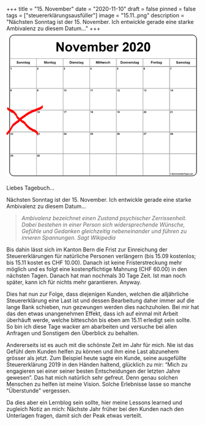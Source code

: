 +++
title = "15. November"
date = "2020-11-10"
draft = false
pinned = false
tags = ["steuererklärungsausfüller"]
image = "15.11..png"
description = "Nächsten Sonntag ist der 15. November. Ich entwickle gerade eine starke Ambivalenz zu diesem Datum…"
+++
![](15.11..png)

Liebes Tagebuch…

Nächsten Sonntag ist der 15. November. Ich entwickle gerade eine starke Ambivalenz zu diesem Datum… 

> *Ambivalenz bezeichnet einen Zustand psychischer Zerrissenheit.* [](https://de.wikipedia.org/wiki/Zerrissenheit)*Dabei bestehen in einer Person sich widersprechende Wünsche, Gefühle und Gedanken gleichzeitig nebeneinander und führen zu inneren Spannungen. Sagt Wikipedia*

Bis dahin lässt sich im Kanton Bern die Frist zur Einreichung der Steuererklärungen für natürliche Personen verlängern (bis 15.09 kostenlos; bis 15.11 kostet es CHF 10.00). Danach ist keine Fristerstreckung mehr möglich und es folgt eine kostenpflichtige Mahnung (CHF 60.00) in den nächsten Tagen. Danach hat man nochmals 30 Tage Zeit. Ist man noch später, kann ich für nichts mehr garantieren. Anyway.

Dies hat nun zur Folge, dass diejenigen Kunden, welchen die alljährliche Steuererklärung eine Last ist und dessen Bearbeitung daher immer auf die lange Bank schieben, nun gezwungen werden dies nachzuholen. Bei mir hat das den etwas unangenehmen Effekt, dass ich auf einmal mit Arbeit überhäuft werde, welche bitteschön bis eben am 15.11 erledigt sein sollte. So bin ich diese Tage wacker am abarbeiten und versuche bei allen Anfragen und Sonstigem den Überblick zu behalten. 

Andererseits ist es auch mit die schönste Zeit im Jahr für mich. Nie ist das Gefühl dem Kunden helfen zu können und ihm eine Last abzunehem grösser als jetzt. Zum Beispiel heute sagte ein Kunde, seine ausgefüllte Steuererklärung 2019 in den Händen haltend, glücklich zu mir: “Mich zu engagieren sei einer seiner besten Entscheidungen der letzten Jahre gewesen”. Das hat mich natürlich sehr gefreut. Denn genau solchen Menschen zu helfen ist meine Vision. Solche Erlebnisse lasse so manche "Überstunde" vergessen.

Da dies aber ein Lernblog sein sollte, hier meine Lessons learned und zugleich Notiz an mich: Nächste Jahr früher bei den Kunden nach den Unterlagen fragen, damit sich der Peak etwas verteilt.